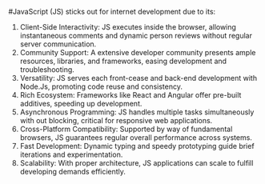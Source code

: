 #JavaScript (JS) sticks out for internet development due to its:

1. Client-Side Interactivity: JS executes inside the browser, allowing instantaneous comments and dynamic person reviews without regular server communication.
2. Community Support: A extensive developer community presents ample resources, libraries, and frameworks, easing development and troubleshooting.
3. Versatility: JS serves each front-cease and back-end development with Node.Js, promoting code reuse and consistency.
4. Rich Ecosystem: Frameworks like React and Angular offer pre-built additives, speeding up development.
5. Asynchronous Programming: JS handles multiple tasks simultaneously with out blocking, critical for responsive web applications.
6. Cross-Platform Compatibility: Supported by way of fundamental browsers, JS guarantees regular overall performance across systems.
7. Fast Development: Dynamic typing and speedy prototyping guide brief iterations and experimentation.
8. Scalability: With proper architecture, JS applications can scale to fulfill developing demands efficiently.